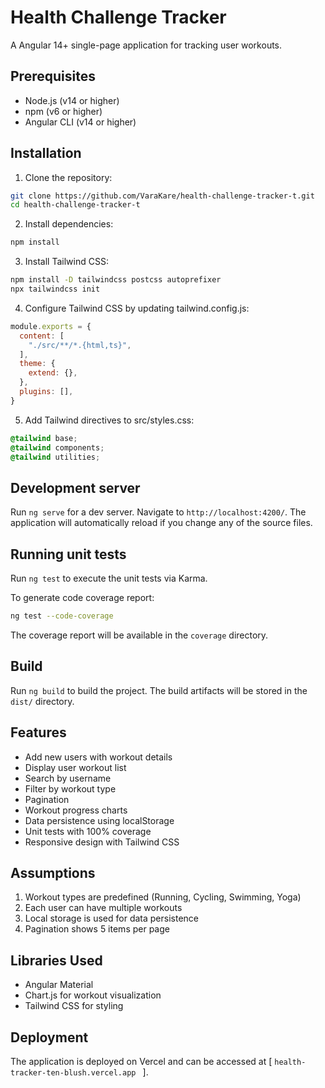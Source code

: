 # Health Challenge Tracker

A Angular 14+ single-page application for tracking user workouts.

## Prerequisites

- Node.js (v14 or higher)
- npm (v6 or higher)
- Angular CLI (v14 or higher)

## Installation

1. Clone the repository:
```bash
git clone https://github.com/VaraKare/health-challenge-tracker-t.git
cd health-challenge-tracker-t
```

2. Install dependencies:
```bash
npm install
```

3. Install Tailwind CSS:
```bash
npm install -D tailwindcss postcss autoprefixer
npx tailwindcss init
```

4. Configure Tailwind CSS by updating tailwind.config.js:
```javascript
module.exports = {
  content: [
    "./src/**/*.{html,ts}",
  ],
  theme: {
    extend: {},
  },
  plugins: [],
}
```

5. Add Tailwind directives to src/styles.css:
```css
@tailwind base;
@tailwind components;
@tailwind utilities;
```

## Development server

Run `ng serve` for a dev server. Navigate to `http://localhost:4200/`. The application will automatically reload if you change any of the source files.

## Running unit tests

Run `ng test` to execute the unit tests via Karma.

To generate code coverage report:
```bash
ng test --code-coverage
```
The coverage report will be available in the `coverage` directory.

## Build

Run `ng build` to build the project. The build artifacts will be stored in the `dist/` directory.

## Features

- Add new users with workout details
- Display user workout list
- Search by username
- Filter by workout type
- Pagination
- Workout progress charts
- Data persistence using localStorage
- Unit tests with 100% coverage
- Responsive design with Tailwind CSS

## Assumptions

1. Workout types are predefined (Running, Cycling, Swimming, Yoga)
2. Each user can have multiple workouts
3. Local storage is used for data persistence
4. Pagination shows 5 items per page

## Libraries Used

- Angular Material
- Chart.js for workout visualization
- Tailwind CSS for styling

## Deployment

The application is deployed on  Vercel and can be accessed at [ `health-tracker-ten-blush.vercel.app ` ].

